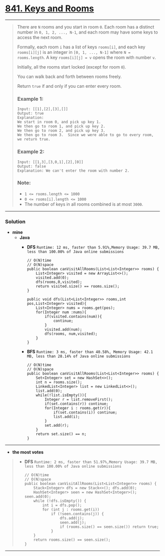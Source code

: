 # [841. Keys and Rooms](https://leetcode.com/problems/keys-and-rooms/)
---

> There are `N` rooms and you start in room `0`.  Each room has a distinct number in `0, 1, 2, ..., N-1`, and each room may have some keys to access the next room.
>
> Formally, each room `i` has a list of keys `rooms[i]`, and each key `rooms[i][j]` is an integer in `[0, 1, ..., N-1]` where `N = rooms.length`.  A key `rooms[i][j] = v` opens the room with number `v`.
>
> Initially, all the rooms start locked (except for room `0`).
>
> You can walk back and forth between rooms freely.
>
> Return `true` if and only if you can enter every room.
>
> ### Example 1:
> ```
> Input: [[1],[2],[3],[]]
> Output: true
> Explanation:
> We start in room 0, and pick up key 1.
> We then go to room 1, and pick up key 2.
> We then go to room 2, and pick up key 3.
> We then go to room 3.  Since we were able to go to every room, we return true.
> ```
>
> ### Example 2:
> ```
> Input: [[1,3],[3,0,1],[2],[0]]
> Output: false
> Explanation: We can't enter the room with number 2.
> ```
>
> ### Note:
> * `1 <= rooms.length <= 1000`
> * `0 <= rooms[i].length <= 1000`
> * The number of keys in all rooms combined is at most `3000`.

---

### Solution
* **mine**
  * **Java** 
    * **DFS** `Runtime: 12 ms, faster than 5.91%,Memory Usage: 39.7 MB, less than 100.00% of Java online submissions`
      ```
      // O(N)time
      // O(N)space
      public boolean canVisitAllRooms(List<List<Integer>> rooms) {
          List<Integer> visited = new ArrayList<>();
          visited.add(0);
          dfs(rooms,0,visited);
          return visited.size() == rooms.size();
      }

      public void dfs(List<List<Integer>> rooms,int pos,List<Integer> visited){
          List<Integer> nums = rooms.get(pos);
          for(Integer num :nums){
              if(visited.contains(num)){
                  continue;
              }
              visited.add(num);
              dfs(rooms, num,visited);
          }
      }
      ```

    * **BFS** `Runtime: 3 ms, faster than 40.58%, Memory Usage: 42.1 MB, less than 28.14% of Java online submissions`
      ```
      // O(N)time
      // O(N)space
      public boolean canVisitAllRooms(List<List<Integer>> rooms) {
          Set<Integer> set = new HashSet<>();
          int n = rooms.size();
          LinkedList<Integer> list = new LinkedList<>();
          list.add(0);
          while(!list.isEmpty()){
              Integer r = list.removeFirst();
              if(set.contains(r)) continue;
              for(Integer i : rooms.get(r)){
                  if(set.contains(i)) continue;
                  list.add(i);
              }
              set.add(r);
          }
          return set.size() == n;
      }
      ```

---

* **the most votes** 
>  * **DFS** `Runtime: 2 ms, faster than 51.97%,Memory Usage: 39.7 MB, less than 100.00% of Java online submissions`
>    ```
>    // O(N)time
>    // O(N)space
>    public boolean canVisitAllRooms(List<List<Integer>> rooms) {
>        Stack<Integer> dfs = new Stack<>(); dfs.add(0);
>        HashSet<Integer> seen = new HashSet<Integer>(); seen.add(0);
>        while (!dfs.isEmpty()) {
>            int i = dfs.pop();
>            for (int j : rooms.get(i))
>                if (!seen.contains(j)) {
>                    dfs.add(j);
>                    seen.add(j);
>                    if (rooms.size() == seen.size()) return true;
>                }
>        }
>        return rooms.size() == seen.size();
>    }
>    ```

---
